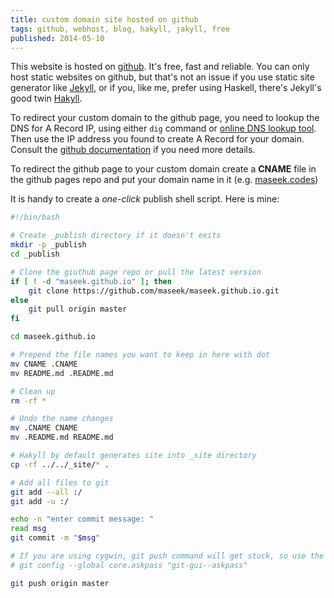 ```yaml
---
title: custom domain site hosted on github
tags: github, webhost, blog, hakyll, jakyll, free
published: 2014-05-10
---
```


This website is hosted on <a href="https://github.com/maseek/maseek-codes" target="_blank">github</a>. It's free, fast and reliable. You can only host static websites on github, but that's not an issue if you use static site generator like <a href="http://jekyllrb.com/" target="_blank">Jekyll</a>, or if you, like me, prefer using Haskell, there's Jekyll's good twin <a href="http://jaspervdj.be/hakyll/" target="_blank">Hakyll</a>.

To redirect your custom domain to the github page, you need to lookup the DNS for A Record IP, using either <code>dig</code> command or <a href="http://www.dnsqueries.com/en/dns_lookup.php" target="_blank">online DNS lookup tool</a>. Then use the IP address you found to create A Record for your domain. Consult the <a href="https://help.github.com/articles/setting-up-a-custom-domain-with-github-pages" target="_blank">github documentation</a> if you need more details.

To redirect the github page to your custom domain create a **CNAME** file in the github pages repo and put your domain name in it (e.g. <a href="http://maseek.codes">maseek.codes</a>)

It is handy to create a *one-click* publish shell script. Here is mine:

```bash
#!/bin/bash

# Create _publish directory if it doesn't exits
mkdir -p _publish
cd _publish

# Clone the giuthub page repo or pull the latest version
if [ ! -d "maseek.github.io" ]; then
    git clone https://github.com/maseek/maseek.github.io.git
else
    git pull origin master
fi

cd maseek.github.io

# Prepend the file names you want to keep in here with dot
mv CNAME .CNAME
mv README.md .README.md

# Clean up
rm -rf *

# Undo the name changes
mv .CNAME CNAME
mv .README.md README.md

# Hakyll by default generates site into _site directory
cp -rf ../../_site/* .

# Add all files to git
git add --all :/
git add -u :/

echo -n "enter commit message: "
read msg
git commit -m "$msg"

# If you are using cygwin, git push command will get stuck, so use the following command first to cofigure git to ask for password in a popup window
# git config --global core.askpass "git-gui--askpass"

git push origin master
```